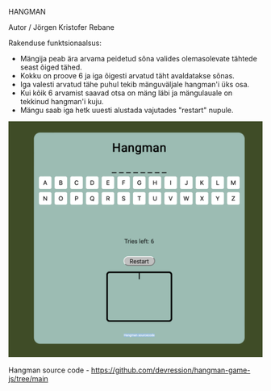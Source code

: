 HANGMAN

Autor / Jörgen Kristofer Rebane

Rakenduse funktsionaalsus:
* Mängija peab ära arvama peidetud sõna valides olemasolevate tähtede seast õiged tähed.
* Kokku on proove 6 ja iga õigesti arvatud täht avaldatakse sõnas.
* Iga valesti arvatud tähe puhul tekib mänguväljale hangman'i üks osa.
* Kui kõik 6 arvamist saavad otsa on mäng läbi ja mängulauale on tekkinud hangman'i kuju.
* Mängu saab iga hetk uuesti alustada vajutades "restart" nupule.

![Hangman](hangman.png)

Hangman source code - https://github.com/devression/hangman-game-js/tree/main

